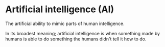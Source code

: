 # Artificial intelligence (AI)

The artificial ability to mimic parts of human intelligence.

In its broadest meaning; artificial intelligence is when something made by humans is able to do something the humans didn't tell it how to do.
